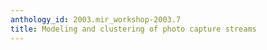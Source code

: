 ```yaml
---
anthology_id: 2003.mir_workshop-2003.7
title: Modeling and clustering of photo capture streams
---
```

